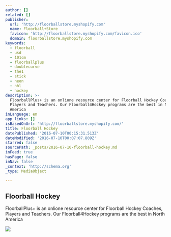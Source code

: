 ```yaml
---
author: []
related: []
publisher:
  url: 'http://floorballstore.myshopify.com'
  name: Floorball+Store
  favicon: 'http://floorballstore.myshopify.com/favicon.ico'
  domain: floorballstore.myshopify.com
keywords:
  - floorball
  - usd
  - 101cm
  - floorballplus
  - doublecurve
  - the1
  - stick
  - neon
  - nhl
  - hockey
description: >-
  FloorballPlus+ is an onlione resource center for Floorball Hockey Coaches,
  Players and Teachers. Our Floorball4Hockey programs are the best in North
  America
inLanguage: en
app_links: []
isBasedOnUrl: 'http://floorballstore.myshopify.com/'
title: Floorball Hockey
datePublished: '2016-07-10T00:15:31.513Z'
dateModified: '2016-07-10T00:07:07.809Z'
starred: false
sourcePath: _posts/2016-07-10-floorball-hockey.md
inFeed: true
hasPage: false
inNav: false
_context: 'http://schema.org'
_type: MediaObject

---
```

<article style=""><h1>Floorball Hockey</h1><p>FloorballPlus+ is an onlione resource center for Floorball Hockey Coaches, Players and Teachers. Our Floorball4Hockey programs are the best in North America</p><img src="http://cdn.shopify.com/s/files/1/1005/7094/products/THE1-stick_large.jpg?v=1443300836" /></article>